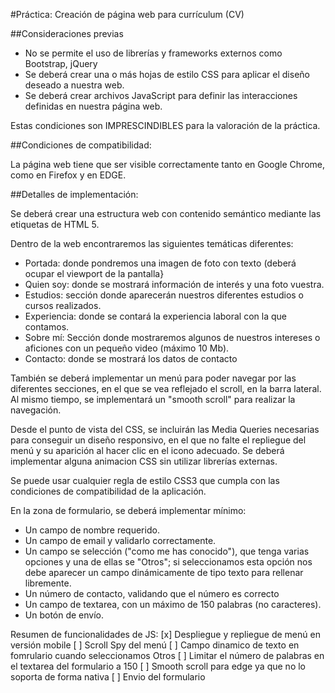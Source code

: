 #Práctica: Creación de página web para currículum (CV)
 
##Consideraciones previas
 
- No se permite el uso de librerías y frameworks externos como Bootstrap, jQuery
- Se deberá crear una o más hojas de estilo CSS para aplicar el diseño deseado a nuestra web.
- Se deberá crear archivos JavaScript para definir las interacciones definidas en nuestra página web.

Estas condiciones son IMPRESCINDIBLES para la valoración de la práctica.
 
##Condiciones de compatibilidad:
 
La página web tiene que ser visible correctamente tanto en Google Chrome, como en Firefox y en EDGE.
 
##Detalles de implementación:
 
Se deberá crear una estructura web con contenido semántico mediante las etiquetas de HTML 5.

Dentro de la web encontraremos las siguientes temáticas diferentes:
- Portada: donde pondremos una imagen de foto con texto (deberá ocupar el viewport de la pantalla}
- Quien soy: donde se mostrará información de interés y una foto vuestra.
- Estudios: sección donde aparecerán nuestros diferentes estudios o cursos realizados.
- Experiencia: donde se contará la experiencia laboral con la que contamos.
- Sobre mí: Sección donde mostraremos algunos de nuestros intereses o aficiones con un pequeño video (máximo 10 Mb).
- Contacto: donde se mostrará los datos de contacto


También se deberá implementar un menú para poder navegar por las diferentes secciones, en el que se vea reflejado el scroll,  en la barra lateral. 
Al mismo tiempo, se implementará un "smooth scroll" para realizar la navegación.

Desde el punto de vista del CSS, se incluirán las Media Queries necesarias para conseguir un diseño responsivo, en el que no falte el repliegue del menú y su aparición al hacer clic en el icono adecuado. Se deberá implementar alguna animacion CSS sin utilizar librerías externas.

Se puede usar cualquier regla de estilo CSS3 que cumpla con las condiciones de compatibilidad de la aplicación.

En la zona de formulario, se deberá implementar mínimo:
- Un campo de nombre requerido.
- Un campo de email y validarlo correctamente.
- Un campo se selección ("como me has conocido"), que tenga varias opciones y una de ellas se "Otros";
  si seleccionamos esta opción nos debe aparecer un campo dinámicamente de tipo texto para rellenar libremente.
- Un número de contacto, validando que el número es correcto
- Un campo de textarea, con un máximo de 150 palabras (no caracteres).
- Un botón de envío.


Resumen de funcionalidades de JS:
[x] Despliegue y repliegue de menú en versión mobile
[ ] Scroll Spy del menú
[ ] Campo dinamico de texto en fomrulario cuando seleccionamos Otros
[ ] Limitar el número de palabras en el textarea del formulario a 150
[ ] Smooth scroll para edge ya que no lo soporta de forma nativa
[ ] Envio del formulario